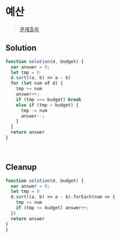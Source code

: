 # 예산

>[문제출처](https://programmers.co.kr/learn/courses/30/lessons/12982)

## Solution
```js
function solution(d, budget) {
  var answer = 0;
  let tmp = 0
  d.sort((a, b) => a - b)
  for (let num of d) {
    tmp += num
    answer++;
    if (tmp === budget) break
    else if (tmp > budget) {
      tmp -= num
      answer--;
    }
  }
  return answer
}
```
<br>

## Cleanup
```js
function solution(d, budget) {
  var answer = 0;
  let tmp = 0
  d.sort((a, b) => a - b).forEach(num => {
    tmp += num
    if (tmp <= budget) answer++;
  })
  return answer
}
}
```